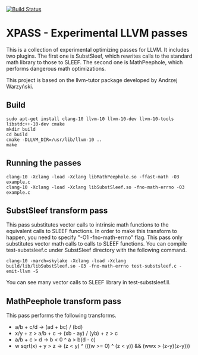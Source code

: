 [![Build Status](https://travis-ci.org/shibatch/xpass.svg?branch=master)](https://travis-ci.org/shibatch/xpass)

# XPASS - Experimental LLVM passes

This is a collection of experimental optimizing passes for LLVM. It
includes two plugins. The first one is SubstSleef, which rewrites
calls to the standard math library to those to SLEEF. The second one
is MathPeephole, which performs dangerous math optimizations.

This project is based on the llvm-tutor package developed by Andrzej
Warzyński.


## Build

```
sudo apt-get install clang-10 llvm-10 llvm-10-dev llvm-10-tools libstdc++-10-dev cmake
mkdir build
cd build
cmake -DLLVM_DIR=/usr/lib/llvm-10 ..
make
```

## Running the passes

```
clang-10 -Xclang -load -Xclang libMathPeephole.so -ffast-math -O3 example.c
clang-10 -Xclang -load -Xclang libSubstSleef.so -fno-math-errno -O3 example.c
```

## SubstSleef transform pass

This pass substitutes vector calls to intrinsic math functions to the
equivalent calls to SLEEF functions. In order to make this transform
to happen, you need to specify "-O1 -fno-math-errno" flag. This pass
only substitutes vector math calls to calls to SLEEF functions. You
can compile test-substsleef.c under SubstSleef directory with the
following command.

```
clang-10 -march=skylake -Xclang -load -Xclang build/lib/libSubstSleef.so -O3 -fno-math-errno test-substsleef.c -emit-llvm -S
```

You can see many vector calls to SLEEF library in test-substsleef.ll.


## MathPeephole transform pass

This pass performs the following transforms.

* a/b + c/d  ->  (ad + bc) / (bd)
* x/y + z > a/b + c  ->  (xb - ay) / (yb) + z > c
* a/b + c > d  ->  b < 0 ^ a > b(d - c)
* w sqrt(x) + y > z  ->  (z < y) ^ (((w >= 0) ^ (z < y)) && (wwx > (z-y)(z-y)))
